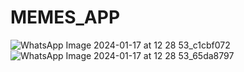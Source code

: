 # MEMES_APP

![WhatsApp Image 2024-01-17 at 12 28 53_c1cbf072](https://github.com/appcreatorabhay/MEMES_APP/assets/127887672/39919612-2757-4227-9cc7-7e533a8cbe72)
![WhatsApp Image 2024-01-17 at 12 28 53_65da8797](https://github.com/appcreatorabhay/MEMES_APP/assets/127887672/e33e51d7-b859-42c9-8f0a-282ee53d8e52)
